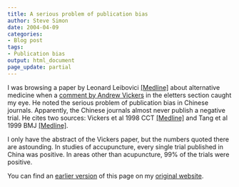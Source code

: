 ```yaml
---
title: A serious problem of publication bias
author: Steve Simon
date: 2004-04-09
categories:
- Blog post
tags:
- Publication bias
output: html_document
page_update: partial
---
```

I was browsing a paper by Leonard Leibovici
[\[Medline\]](http://www.ncbi.nlm.nih.gov/entrez/query.fcgi?cmd=Retrieve&db=pubmed&dopt=Abstract&list_uids=10600974)
about alternative medicine when a [comment by Andrew
Vickers](http://bmj.bmjjournals.com/cgi/eletters/319/7225/1629#6000) in
the eletters section caught my eye. He noted the serious problem of
publication bias in Chinese journals. Apparently, the Chinese journals
almost never publish a negative trial. He cites two sources: Vickers et
al 1998 CCT
[\[Medline\]](http://www.ncbi.nlm.nih.gov/entrez/query.fcgi?cmd=Retrieve&db=PubMed&list_uids=9551280&dopt=Abstract)
and Tang et al 1999 BMJ
[\[Medline\]](http://www.ncbi.nlm.nih.gov/entrez/query.fcgi?cmd=Retrieve&db=PubMed&list_uids=10406751&dopt=Abstract).

I only have the abstract of the Vickers paper, but the numbers quoted
there are astounding. In studies of accupuncture, every single trial
published in China was positive. In areas other than acupuncture, 99% of
the trials were positive.

You can find an [earlier version](http://www.pmean.com/04/PublicationBias.html) of this page on my [original website](http://www.pmean.com/original_site.html).
